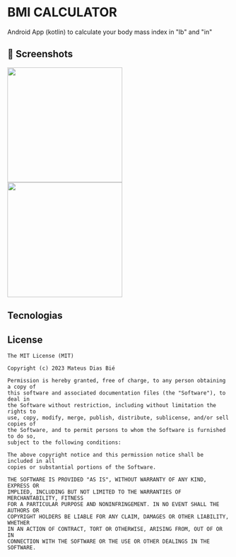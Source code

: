# BMI CALCULATOR
Android App (kotlin) to calculate your body mass index in "lb" and "in"

## :camera_flash: Screenshots
<!-- You can add more screenshots here if you like -->

<img src="https://github.com/user-attachments/assets/c1dca7a8-2e39-4bbe-822d-2fb65d137e39" width=260/>
<img src="https://github.com/user-attachments/assets/678e96ed-e82c-4252-b6e7-238afe1e5ff6" width=260/>

## Tecnologias



## License
```
The MIT License (MIT)

Copyright (c) 2023 Mateus Dias Bié

Permission is hereby granted, free of charge, to any person obtaining a copy of
this software and associated documentation files (the "Software"), to deal in
the Software without restriction, including without limitation the rights to
use, copy, modify, merge, publish, distribute, sublicense, and/or sell copies of
the Software, and to permit persons to whom the Software is furnished to do so,
subject to the following conditions:

The above copyright notice and this permission notice shall be included in all
copies or substantial portions of the Software.

THE SOFTWARE IS PROVIDED "AS IS", WITHOUT WARRANTY OF ANY KIND, EXPRESS OR
IMPLIED, INCLUDING BUT NOT LIMITED TO THE WARRANTIES OF MERCHANTABILITY, FITNESS
FOR A PARTICULAR PURPOSE AND NONINFRINGEMENT. IN NO EVENT SHALL THE AUTHORS OR
COPYRIGHT HOLDERS BE LIABLE FOR ANY CLAIM, DAMAGES OR OTHER LIABILITY, WHETHER
IN AN ACTION OF CONTRACT, TORT OR OTHERWISE, ARISING FROM, OUT OF OR IN
CONNECTION WITH THE SOFTWARE OR THE USE OR OTHER DEALINGS IN THE SOFTWARE.
```
